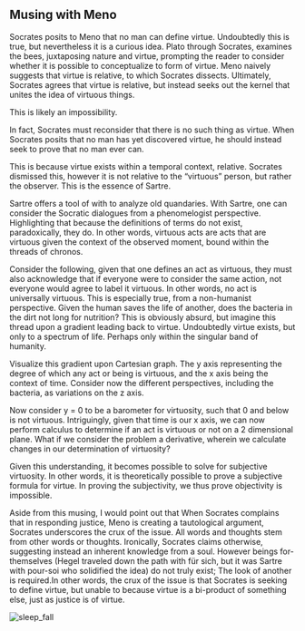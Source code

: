 ## Musing with Meno

Socrates posits to Meno that no man can define virtue. Undoubtedly this is true, but nevertheless it is a curious idea. Plato through Socrates, examines the bees, juxtaposing nature and virtue, prompting the reader to consider whether it is possible to conceptualize to form of virtue. Meno naively suggests that virtue is relative, to which Socrates dissects. Ultimately, Socrates agrees that virtue is relative, but instead seeks out the kernel that unites the idea of virtuous things.

This is likely an impossibility. 

In fact, Socrates must reconsider that there  is no such thing as virtue. When Socrates posits that no man has yet discovered virtue, he should instead seek to prove that no man ever can.

This is because virtue exists within a temporal context, relative. Socrates dismissed this, however it is not relative to the “virtuous” person, but rather the observer. This is the essence of Sartre.

Sartre offers a tool of with to analyze old quandaries. With Sartre, one can consider the Socratic dialogues from a phenomelogist perspective. Highlighting that because the definitions of terms do not exist, paradoxically, they do. In other words, virtuous acts are acts that are virtuous given the context of the observed moment, bound within the threads of chronos. 

Consider the following, given that one defines an act as virtuous, they must also acknowledge that if everyone were to consider the same action, not everyone would agree to label it virtuous. In other words, no act is universally virtuous. This is especially true, from a non-humanist perspective. Given the human saves the life of another, does the bacteria in the dirt not long for nutrition? This is obviously absurd, but imagine this thread upon a gradient leading back to virtue. Undoubtedly virtue exists, but only to a spectrum of life. Perhaps only within the singular band of humanity. 

Visualize this gradient upon Cartesian graph. The y axis representing the degree of which any act or being is virtuous, and the x axis being the context of time. Consider now the different perspectives, including the bacteria, as variations on the z axis.

Now consider y = 0 to be a barometer for virtuosity, such that 0 and below is not virtuous. Intriguingly, given that time is our x axis, we can now perform calculus to determine if an act is virtuous or not on a 2 dimensional plane. What if we consider the problem a derivative, wherein we calculate changes in our determination of virtuosity?

Given this understanding, it becomes possible to solve for subjective virtuosity. In other words, it is theoretically possible to prove a subjective formula for virtue. In proving the subjectivity, we thus prove objectivity is impossible.

Aside from this musing, I would point out that When Socrates complains that in responding justice, Meno is creating a tautological argument, Socrates underscores the crux of the issue. All words and thoughts stem from other words or thoughts. Ironically, Socrates claims otherwise, suggesting instead an inherent knowledge from a soul. However beings for-themselves (Hegel traveled down the path with für sich, but it was Sartre with pour-soi who solidified the idea) do not truly exist; The look of another is required.In other words, the crux of the issue is that Socrates is seeking to define virtue, but unable to because virtue is a bi-product of something else, just as justice is of virtue.


![sleep_fall](/writing/images/meno.png)
